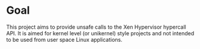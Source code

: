 # Goal

This project aims to provide unsafe calls to the Xen Hypervisor
hypercall API. It is aimed for kernel level (or unikernel)
style projects and not intended to be used from user space
Linux applications.
